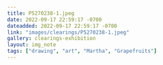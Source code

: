 ```yaml
---
title: P5270238-1.jpeg
date: 2022-09-17 22:59:17 -0700
dateadded: 2022-09-17 22:59:17 -0700
link: "images/clearings/P5270238-1.jpeg"
gallery: clearings-exhibition
layout: img_note
tags: ["drawing", "art", "Martha", "Grapefruits"]
--- 
```

